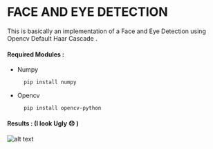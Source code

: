 # FACE AND EYE DETECTION 
This is basically an implementation of a Face and Eye Detection using Opencv Default Haar Cascade .

#### Required Modules :
  - Numpy   
    ```bash
      pip install numpy
    ```
  - Opencv   
    ```bash
      pip install opencv-python
    ```
#### Results : (I look Ugly :disappointed: )
  ![alt text](https://github.com/moadmmh/Python-Heaven/blob/master/Face_Eye_Detection/Results.PNG)
